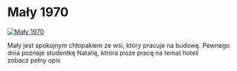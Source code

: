 Mały 1970 
=============
[![Mały 1970 ](http://vidos.pl/images/player.gif)](http://vidos.pl/maly-1970)

 Mały jest spokojnym chłopakiem ze wsi, który pracuje na budowę. Pewnego dnia poznaje studentkę Natalię, ktróra pisze pracę na temat hoteli zobacz pełny opis
